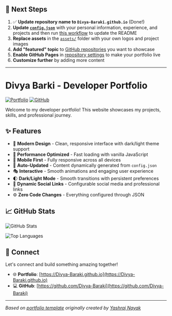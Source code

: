 ## 🚀 Next Steps

1. ✅ **Update repository name to `Divya-Baraki.github.io`** (Done!)
2. **Update [`config.json`](https://github.com/Divya-Baraki/Divya-Baraki.github.io/blob/main/config.json)** with your personal information, experience, and projects and then run [this workflow](https://github.com/Divya-Baraki/Divya-Baraki.github.io/actions/workflows/update-readme.yml) to update the README
3. **Replace assets** in the [`assets/`](https://github.com/Divya-Baraki/Divya-Baraki.github.io/tree/main/assets/) folder with your own logos and project images
4. **Add "featured" topic** to [GitHub repositories](https://github.com/Divya-Baraki?tab=repositories) you want to showcase
5. **Enable GitHub Pages** in [repository settings](https://github.com/Divya-Baraki/Divya-Baraki.github.io/settings/pages) to make your portfolio live
6. **Customize further** by adding more content

---

# Divya Barki - Developer Portfolio

<div align="left">
  
[![Portfolio](https://img.shields.io/badge/🌐_Visit_Portfolio-Live-brightgreen?style=for-the-badge)](https://Divya-Baraki.github.io)
[![GitHub](https://img.shields.io/badge/GitHub-Profile-181717?style=for-the-badge&logo=github)](https://github.com/Divya-Baraki)

</div>

Welcome to my developer portfolio! This website showcases my projects, skills, and professional journey.

## ✨ Features

- 🎨 **Modern Design** - Clean, responsive interface with dark/light theme support
- 🚀 **Performance Optimized** - Fast loading with vanilla JavaScript
- 📱 **Mobile First** - Fully responsive across all devices
- 🔄 **Auto-Updated** - Content dynamically generated from `config.json`
- 🎭 **Interactive** - Smooth animations and engaging user experience
- 🌓 **Dark/Light Mode** - Smooth transitions with persistent preferences
- 🔗 **Dynamic Social Links** - Configurable social media and professional links
- ⚙️ **Zero Code Changes** - Everything configured through JSON

## 📈 GitHub Stats

<div align="left">

![GitHub Stats](https://github-readme-stats.vercel.app/api?username=Divya-Baraki&theme=dark&hide_border=true&include_all_commits=true&count_private=true)

![Top Languages](https://github-readme-stats.vercel.app/api/top-langs/?username=Divya-Baraki&theme=dark&hide_border=true&include_all_commits=true&count_private=true&layout=compact)

</div>

## 🤝 Connect

Let's connect and build something amazing together!

- 🌐 **Portfolio**: [https://Divya-Baraki.github.io](https://Divya-Baraki.github.io)
- 💻 **GitHub**: [https://github.com/Divya-Baraki](https://github.com/Divya-Baraki)

---

*Based on [portfolio template](https://github.com/yashrajnayak/developer-portfolio) originally created by [Yashraj Nayak](https://github.com/yashrajnayak)*